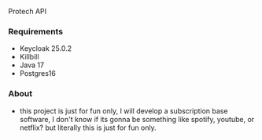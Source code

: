Protech API

### Requirements
- Keycloak 25.0.2
- Killbill
- Java 17
- Postgres16

### About
- this project is just for fun only, I will develop a subscription base software, I don't know if its gonna be something like spotify, youtube, or netflix? but literally this is just for fun only.
